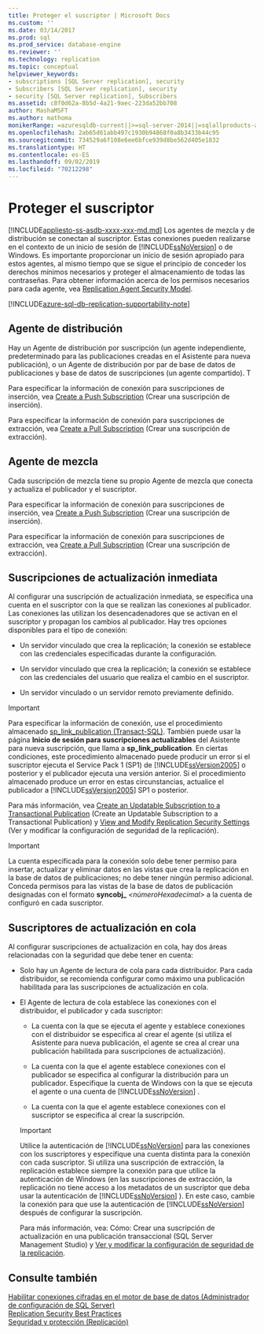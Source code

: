 ```yaml
---
title: Proteger el suscriptor | Microsoft Docs
ms.custom: ''
ms.date: 03/14/2017
ms.prod: sql
ms.prod_service: database-engine
ms.reviewer: ''
ms.technology: replication
ms.topic: conceptual
helpviewer_keywords:
- subscriptions [SQL Server replication], security
- Subscribers [SQL Server replication], security
- security [SQL Server replication], Subscribers
ms.assetid: c8f0d62a-8b5d-4a21-9aec-223da52bb708
author: MashaMSFT
ms.author: mathoma
monikerRange: =azuresqldb-current||>=sql-server-2014||=sqlallproducts-allversions
ms.openlocfilehash: 2ab65d61abb497c1930b94868f0a8b3433b44c95
ms.sourcegitcommit: 734529a6f108e6ee6bfce939d8be562d405e1832
ms.translationtype: HT
ms.contentlocale: es-ES
ms.lasthandoff: 09/02/2019
ms.locfileid: "70212298"
---
```

# <a name="secure-the-subscriber"></a>Proteger el suscriptor
[!INCLUDE[appliesto-ss-asdb-xxxx-xxx-md.md](../../../includes/appliesto-ss-asdb-xxxx-xxx-md.md)]
  Los agentes de mezcla y de distribución se conectan al suscriptor. Estas conexiones pueden realizarse en el contexto de un inicio de sesión de [!INCLUDE[ssNoVersion](../../../includes/ssnoversion-md.md)] o de Windows. Es importante proporcionar un inicio de sesión apropiado para estos agentes, al mismo tiempo que se sigue el principio de conceder los derechos mínimos necesarios y proteger el almacenamiento de todas las contraseñas. Para obtener información acerca de los permisos necesarios para cada agente, vea [Replication Agent Security Model](../../../relational-databases/replication/security/replication-agent-security-model.md).  

[!INCLUDE[azure-sql-db-replication-supportability-note](../../../includes/azure-sql-db-replication-supportability-note.md)]
  
## <a name="distribution-agent"></a>Agente de distribución  
 Hay un Agente de distribución por suscripción (un agente independiente, predeterminado para las publicaciones creadas en el Asistente para nueva publicación), o un Agente de distribución por par de base de datos de publicaciones y base de datos de suscripciones (un agente compartido). T  
  
 Para especificar la información de conexión para suscripciones de inserción, vea [Create a Push Subscription](../../../relational-databases/replication/create-a-push-subscription.md) (Crear una suscripción de inserción).  
  
 Para especificar la información de conexión para suscripciones de extracción, vea [Create a Pull Subscription](../../../relational-databases/replication/create-a-pull-subscription.md) (Crear una suscripción de extracción).  
  
## <a name="merge-agent"></a>Agente de mezcla  
 Cada suscripción de mezcla tiene su propio Agente de mezcla que conecta y actualiza el publicador y el suscriptor.  
  
 Para especificar la información de conexión para suscripciones de inserción, vea [Create a Push Subscription](../../../relational-databases/replication/create-a-push-subscription.md) (Crear una suscripción de inserción).  
  
 Para especificar la información de conexión para suscripciones de extracción, vea [Create a Pull Subscription](../../../relational-databases/replication/create-a-pull-subscription.md) (Crear una suscripción de extracción).  
  
## <a name="immediate-updating-subscriptions"></a>Suscripciones de actualización inmediata  
 Al configurar una suscripción de actualización inmediata, se especifica una cuenta en el suscriptor con la que se realizan las conexiones al publicador. Las conexiones las utilizan los desencadenadores que se activan en el suscriptor y propagan los cambios al publicador. Hay tres opciones disponibles para el tipo de conexión:  
  
-   Un servidor vinculado que crea la replicación; la conexión se establece con las credenciales especificadas durante la configuración.  
  
-   Un servidor vinculado que crea la replicación; la conexión se establece con las credenciales del usuario que realiza el cambio en el suscriptor.  
  
-   Un servidor vinculado o un servidor remoto previamente definido.  
  
> [!IMPORTANT]  
>  Para especificar la información de conexión, use el procedimiento almacenado [sp_link_publication &#40;Transact-SQL&#41;](../../../relational-databases/system-stored-procedures/sp-link-publication-transact-sql.md). También puede usar la página **Inicio de sesión para suscripciones actualizables** del Asistente para nueva suscripción, que llama a **sp_link_publication**. En ciertas condiciones, este procedimiento almacenado puede producir un error si el suscriptor ejecuta el Service Pack 1 (SP1) de [!INCLUDE[ssVersion2005](../../../includes/ssversion2005-md.md)] o posterior y el publicador ejecuta una versión anterior. Si el procedimiento almacenado produce un error en estas circunstancias, actualice el publicador a [!INCLUDE[ssVersion2005](../../../includes/ssversion2005-md.md)] SP1 o posterior.  
  
 Para más información, vea [Create an Updatable Subscription to a Transactional Publication](../../../relational-databases/replication/publish/create-an-updatable-subscription-to-a-transactional-publication.md) (Create an Updatable Subscription to a Transactional Publication) y [View and Modify Replication Security Settings](../../../relational-databases/replication/security/view-and-modify-replication-security-settings.md) (Ver y modificar la configuración de seguridad de la replicación).  
  
> [!IMPORTANT]  
>  La cuenta especificada para la conexión solo debe tener permiso para insertar, actualizar y eliminar datos en las vistas que crea la replicación en la base de datos de publicaciones; no debe tener ningún permiso adicional. Conceda permisos para las vistas de la base de datos de publicación designadas con el formato **syncobj_** _\<númeroHexadecimal>_ a la cuenta de configuró en cada suscriptor.  
  
## <a name="queued-updating-subscriptions"></a>Suscriptores de actualización en cola  
 Al configurar suscripciones de actualización en cola, hay dos áreas relacionadas con la seguridad que debe tener en cuenta:  
  
-   Solo hay un Agente de lectura de cola para cada distribuidor. Para cada distribuidor, se recomienda configurar como máximo una publicación habilitada para las suscripciones de actualización en cola.  
  
-   El Agente de lectura de cola establece las conexiones con el distribuidor, el publicador y cada suscriptor:  
  
    -   La cuenta con la que se ejecuta el agente y establece conexiones con el distribuidor se especifica al crear el agente (si utiliza el Asistente para nueva publicación, el agente se crea al crear una publicación habilitada para suscripciones de actualización).  
  
    -   La cuenta con la que el agente establece conexiones con el publicador se especifica al configurar la distribución para un publicador. Especifique la cuenta de Windows con la que se ejecuta el agente o una cuenta de [!INCLUDE[ssNoVersion](../../../includes/ssnoversion-md.md)] .  
  
    -   La cuenta con la que el agente establece conexiones con el suscriptor se especifica al crear la suscripción.  
  
    > [!IMPORTANT]  
    >  Utilice la autenticación de [!INCLUDE[ssNoVersion](../../../includes/ssnoversion-md.md)] para las conexiones con los suscriptores y especifique una cuenta distinta para la conexión con cada suscriptor. Si utiliza una suscripción de extracción, la replicación establece siempre la conexión para que utilice la autenticación de Windows (en las suscripciones de extracción, la replicación no tiene acceso a los metadatos de un suscriptor que deba usar la autenticación de [!INCLUDE[ssNoVersion](../../../includes/ssnoversion-md.md)] ). En este caso, cambie la conexión para que use la autenticación de [!INCLUDE[ssNoVersion](../../../includes/ssnoversion-md.md)] después de configurar la suscripción.  
  
     Para más información, vea: Cómo: Crear una suscripción de actualización en una publicación transaccional (SQL Server Management Studio) y [Ver y modificar la configuración de seguridad de la replicación](../../../relational-databases/replication/security/view-and-modify-replication-security-settings.md).  
  
## <a name="see-also"></a>Consulte también  
 [Habilitar conexiones cifradas en el motor de base de datos &#40;Administrador de configuración de SQL Server&#41;](../../../database-engine/configure-windows/enable-encrypted-connections-to-the-database-engine.md)   
 [Replication Security Best Practices](../../../relational-databases/replication/security/replication-security-best-practices.md)   
 [Seguridad y protección &#40;Replicación&#41;](../../../relational-databases/replication/security/view-and-modify-replication-security-settings.md)  
  
  
